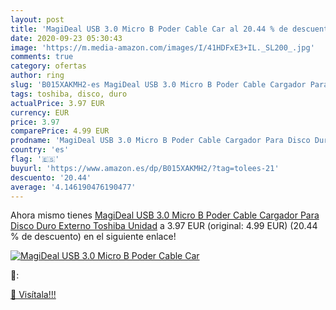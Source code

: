 ```yaml
---
layout: post
title: 'MagiDeal USB 3.0 Micro B Poder Cable Car al 20.44 % de descuento'
date: 2020-09-23 05:30:43
image: 'https://m.media-amazon.com/images/I/41HDFxE3+IL._SL200_.jpg'
comments: true
category: ofertas
author: ring
slug: 'B015XAKMH2-es MagiDeal USB 3.0 Micro B Poder Cable Cargador Para Disco...'
tags: toshiba, disco, duro
actualPrice: 3.97 EUR
currency: EUR
price: 3.97
comparePrice: 4.99 EUR
prodname: 'MagiDeal USB 3.0 Micro B Poder Cable Cargador Para Disco Duro Externo Toshiba Unidad'
country: 'es'
flag: '🇪🇸'
buyurl: 'https://www.amazon.es/dp/B015XAKMH2/?tag=tolees-21'
descuento: '20.44'
average: '4.146190476190477'
---
```


Ahora mismo tienes [MagiDeal USB 3.0 Micro B Poder Cable Cargador Para Disco Duro Externo Toshiba Unidad](https://www.amazon.es/dp/B015XAKMH2/?tag=tolees-21) a 3.97 EUR (original: 4.99 EUR) (20.44 %  de descuento) en el siguiente enlace!

[![MagiDeal USB 3.0 Micro B Poder Cable Car](https://m.media-amazon.com/images/I/41HDFxE3+IL._SL200_.jpg)](https://www.amazon.es/dp/B015XAKMH2/?tag=tolees-21)

🔎:


[🛒 Visítala!!!](https://www.amazon.es/dp/B015XAKMH2/?tag=tolees-21)
